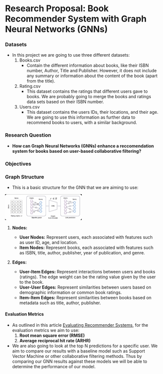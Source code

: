 # Research Proposal: Book Recommender System with Graph Neural Networks (GNNs)

### Datasets

- In this project we are going to use three different datasets:
  1. Books.csv
      - Contain the different information about books, like their ISBN number, Author, Title and Publisher. However, it does not include any summary or information about the content of the book (apart from the title).
  2. Rating.csv
      - This dataset contains the ratings that different users gave to books. We are probably going to merge the books and ratings data sets based on their ISBN number.
  3. Users.csv
      - This dataset contains the users IDs, their locations, and their age. We are going to use this information as further data to recommend books to users, with a similar background.

### Research Question
  - **How can Graph Neural Networks (GNNs) enhance a reccomendation system for books based on user-based collaborative filtering?**

### Objectives

### Graph Structure

- This is a basic structure for the GNN that we are aiming to use:

<img src="images/gnn_structure.png"
     alt="GNN Structure"
     style="float: center; margin-right: 10px; width: 50%;" />

1. **Nodes:**
    - **User Nodes:** Represent users, each associated with features such as user ID, age, and location.
    - **Item Nodes:** Represent books, each associated with features such as ISBN, title, author, publisher, year of publication, and genre.

2. **Edges:**
    - **User-Item Edges:** Represent interactions between users and books (ratings). The edge weight can be the rating value given by the user to the book.
    - **User-User Edges:** Represent similarities between users based on demographic information or common book ratings.
    - **Item-Item Edges:** Represent similarities between books based on metadata such as title, author, publisher.

#### Evaluation Metrics 
- As outlined in this article [Evaluating Recommender Systems](https://medium.com/nerd-for-tech/evaluating-recommender-systems-590a7b87afa5), for the evaluation metrics we aim to use:
    1. **Root mean square error (RMSE)**
    2. **Average reciprocal hit rate (ARHR)**
- We are also going to look at the top N predictions for a specific user. We aim to compare our results with a baseline model such as Support Vector Machine or other collaborative filtering methods. Thus by comparing our GNN results against these models we will be able to determine the performance of our model.


